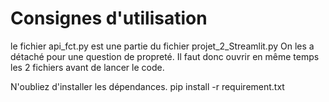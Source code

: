 # Consignes d'utilisation

le fichier api_fct.py est une partie du fichier projet_2_Streamlit.py
On les a détaché pour une question de propreté. Il faut donc ouvrir en même temps les 2 fichiers avant de lancer le code.

N'oubliez d'installer les dépendances.
pip install -r requirement.txt